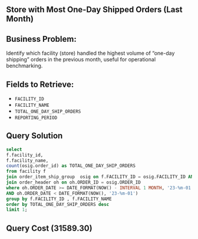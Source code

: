## Store with Most One-Day Shipped Orders (Last Month)

## Business Problem:
Identify which facility (store) handled the highest volume of “one-day shipping” orders in the previous month, useful for operational benchmarking.

## Fields to Retrieve:

- `FACILITY_ID`
- `FACILITY_NAME`
- `TOTAL_ONE_DAY_SHIP_ORDERS`
- `REPORTING_PERIOD`

## Query Solution
```sql
select 
f.facility_id,
f.facility_name,
count(osig.order_id) as TOTAL_ONE_DAY_SHIP_ORDERS
from facility f 
join order_item_ship_group  osig on f.FACILITY_ID = osig.FACILITY_ID AND osig.SHIPMENT_METHOD_TYPE_ID = "NEXT_DAY"
join order_header oh on oh.ORDER_ID = osig.ORDER_ID
where oh.ORDER_DATE >= DATE_FORMAT(NOW() - INTERVAL 1 MONTH, '23-%m-01') 
AND oh.ORDER_DATE < DATE_FORMAT(NOW(), '23-%m-01')
group by f.FACILITY_ID , f.FACILITY_NAME 
order by TOTAL_ONE_DAY_SHIP_ORDERS desc
limit 1;

```
## Query Cost (31589.30)

